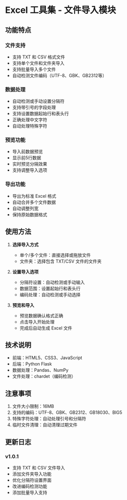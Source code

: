 # Excel 工具集 - 文件导入模块

## 功能特点

### 文件支持
- 支持 TXT 和 CSV 格式文件
- 支持单个文件和文件夹导入
- 支持批量导入多个文件
- 自动检测文件编码（UTF-8、GBK、GB2312等）

### 数据处理
- 自动检测或手动设置分隔符
- 支持带引号的字段处理
- 支持设置数据起始行和表头行
- 正确处理中文字符
- 自动处理特殊字符

### 预览功能
- 导入前数据预览
- 显示前5行数据
- 实时预览分隔效果
- 支持调整导入选项

### 导出功能
- 导出为标准 Excel 格式
- 自动合并多个文件数据
- 自动调整列宽
- 保持原始数据格式

## 使用方法

1. **选择导入方式**
   - 单个/多个文件：直接选择或拖放文件
   - 文件夹：选择包含 TXT/CSV 文件的文件夹

2. **设置导入选项**
   - 分隔符设置：自动检测或手动输入
   - 数据范围：设置起始行和表头行
   - 编码处理：自动检测或手动选择

3. **预览和导入**
   - 预览数据确认格式正确
   - 点击导入开始处理
   - 完成后自动生成 Excel 文件

## 技术说明

- 前端：HTML5、CSS3、JavaScript
- 后端：Python Flask
- 数据处理：Pandas、NumPy
- 文件处理：chardet（编码检测）

## 注意事项

1. 文件大小限制：16MB
2. 支持的编码：UTF-8、GBK、GB2312、GB18030、BIG5
3. 特殊字符处理：自动处理引号和分隔符
4. 临时文件清理：自动清理过期文件

## 更新日志

### v1.0.1
- 支持 TXT 和 CSV 文件导入
- 添加文件夹导入功能
- 优化分隔符设置界面
- 改进编码检测功能
- 添加批量导入支持